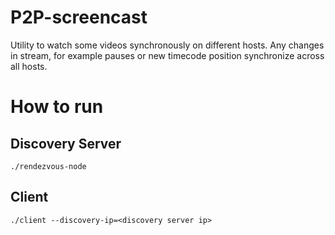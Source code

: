 # P2P-screencast

Utility to watch some videos synchronously on different hosts.
Any changes in stream, for example pauses or new timecode position synchronize across all hosts.

# How to run

## Discovery Server

`./rendezvous-node`

## Client

`./client --discovery-ip=<discovery server ip>`
